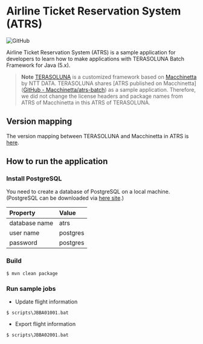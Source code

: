 # Airline Ticket Reservation System (ATRS)

![GitHub](https://img.shields.io/github/license/terasoluna-batch/atrs-batch)

Airline Ticket Reservation System (ATRS) is a sample application for developers to learn how to make applications with TERASOLUNA Batch Framework for Java (5.x).

> **Note**
> [TERASOLUNA](https://terasoluna-batch.github.io/) is a customized framework based on [Macchinetta](https://macchinetta.github.io/) by NTT DATA.
> TERASOLUNA shares [ATRS published on Macchinetta]([GitHub - Macchinetta/atrs-batch](https://github.com/Macchinetta/atrs-batch)) as a sample application.
> Therefore, we did not change the license headers and package names from ATRS of Macchinetta in this ATRS of TERASOLUNA.

## Version mapping

The version mapping between TERASOLUNA and Macchinetta in ATRS is [here](https://github.com/terasoluna-batch/atrs-batch/wiki/ATRSのバージョンについて).

## How to run the application

### Install PostgreSQL

You need to create a database of PostgreSQL on a local machine. (PostgreSQL can be downloaded via [here site](http://www.postgresql.org/download/).)    

| Property      | Value    |
|:------------- |:-------- |
| database name | atrs     |
| user name     | postgres |
| password      | postgres |

### Build

```console
$ mvn clean package
```

### Run sample jobs

- Update flight information

```console
$ scripts\JBBA01001.bat
```

- Export flight information

```console
$ scripts\JBBA02001.bat
```
